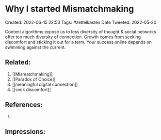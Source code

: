 # Why I started Mismatchmaking
Created: 2022-06-15 22:53
Tags: #zettelkasten 
Date Tweeted: 2022-05-20

Content algorithms expose us to less diversity of thought & social networks offer too much diversity of connection. Growth comes from seeking discomfort and sticking it out for a term. Your success online depends on swimming against the current.

## Related:
1. [[Mismatchmaking]]
2. [[Paradox of Choice]]
3. [[meaningful digital connection]]
4. [[seek discomfort]]

## References:
1. 

## Impressions:

